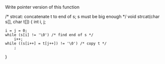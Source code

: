 Write pointer version of this function

/* strcat: concatenate t to end of s; s must be big enough */
void strcat(char s[], char t[])
{
    int i, j;
    
    i = j = 0;
    while (s[i] != '\0') /* find end of s */
        i++;
    while ((s[i++] = t[j++]) != '\0') /* copy t */
        ;
}
